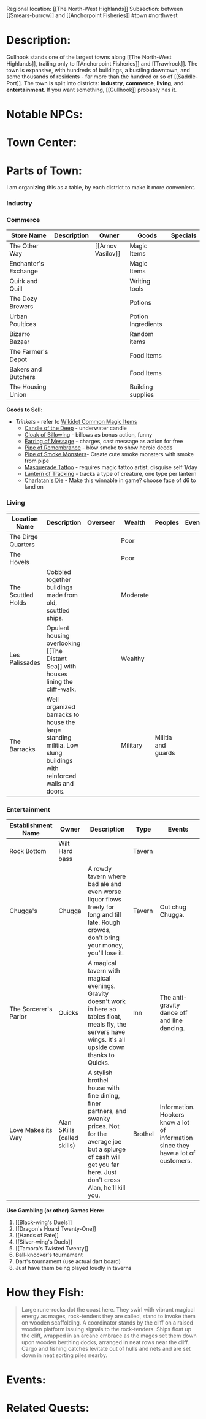 Regional location: [[The North-West Highlands]] 
Subsection: between [[Smears-burrow]] and [[Anchorpoint Fisheries]]
#town #northwest
# Description:
Gullhook stands one of the largest towns along [[The North-West Highlands]], trailing only to [[Anchorpoint Fisheries]] and [[Trawlrock]]. The town is expansive, with hundreds of buildings, a bustling downtown, and some thousands of residents - far more than the hundred or so of [[Saddle-Port]]. The town is split into districts: **industry**, **commerce**, **living**, and **entertainment**. If you want something, [[Gullhook]] probably has it. 
# Notable NPCs:
# Town Center:
# Parts of Town:
I am organizing this as a table, by each district to make it more convenient. 
### Industry
### Commerce
| Store Name           | Description | Owner             | Goods              | Specials |
| -------------------- | ----------- | ----------------- | ------------------ | -------- |
| The Other Way        |             | [[Arnov Vasilov]] | Magic Items        |          |
| Enchanter's Exchange |             |                   | Magic Items        |          |
| Quirk and Quill      |             |                   | Writing tools      |          |
| The Dozy Brewers     |             |                   | Potions            |          |
| Urban Poultices      |             |                   | Potion Ingredients |          |
| Bizarro Bazaar       |             |                   | Random items       |          |
| The Farmer's Depot   |             |                   | Food Items         |          |
| Bakers and Butchers  |             |                   | Food Items         |          |
| The Housing Union    |             |                   | Building supplies  |          |
**Goods to Sell:**
- *Trinkets* -  refer to [Wikidot Common Magic Items](http://dnd5e.wikidot.com/wondrous-items)
	- [Candle of the Deep](http://dnd5e.wikidot.com/wondrous-items:candle-of-the-deep) - underwater candle
	- [Cloak of Billowing](http://dnd5e.wikidot.com/wondrous-items:cloak-of-billowing) - billows as bonus action, funny
	- [Earring of Message](http://dnd5e.wikidot.com/wondrous-items:earring-of-message) - charges, cast message as action for free
	- [Pipe of Remembrance](http://dnd5e.wikidot.com/wondrous-items:pipe-of-remembrance) - blow smoke to show heroic deeds
	- [Pipe of Smoke Monsters](http://dnd5e.wikidot.com/wondrous-items:pipe-of-smoke-monsters)- Create cute smoke monsters with smoke from pipe
	- [Masquerade Tattoo](http://dnd5e.wikidot.com/wondrous-items:masquerade-tattoo) - requires magic tattoo artist, disguise self 1/day
	- [Lantern of Tracking](http://dnd5e.wikidot.com/wondrous-items:lantern-of-tracking) - tracks a type of creature, one type per lantern
	- [Charlatan's Die](http://dnd5e.wikidot.com/wondrous-items:charlatans-die) - Make this winnable in game? choose face of d6 to land on
### Living
| Location Name      | Description                                                                                                       | Overseer | Wealth   | Peoples            | Events |
| ------------------ | ----------------------------------------------------------------------------------------------------------------- | -------- | -------- | ------------------ | ------ |
| The Dirge Quarters |                                                                                                                   |          | Poor     |                    |        |
| The Hovels         |                                                                                                                   |          | Poor     |                    |        |
| The Scuttled Holds | Cobbled together buildings made from old, scuttled ships.                                                         |          | Moderate |                    |        |
| Les Palissades     | Opulent housing overlooking [[The Distant Sea]] with houses lining the cliff-walk.                                |          | Wealthy  |                    |        |
| The Barracks       | Well organized barracks to house the large standing militia. Low slung buildings with reinforced walls and doors. |          | Military | Militia and guards |        |
### Entertainment
| Establishment Name    | Owner                       | Description                                                                                                                                                                              | Type    | Events                                                                             |
| --------------------- | --------------------------- | ---------------------------------------------------------------------------------------------------------------------------------------------------------------------------------------- | ------- | ---------------------------------------------------------------------------------- |
| Rock Bottom           | Wilt Hard bass              |                                                                                                                                                                                          | Tavern  |                                                                                    |
| Chugga's              | Chugga                      | A rowdy tavern where bad ale and even worse liquor flows freely for long and till late. Rough crowds, don't bring your money, you'll lose it.                                            | Tavern  | Out chug Chugga.                                                                   |
| The Sorcerer's Parlor | Quicks                      | A magical tavern with magical evenings. Gravity doesn't work in here so tables float, meals fly, the servers have wings. It's all upside down thanks to Quicks.                          | Inn     | The anti-gravity dance off and line dancing.                                       |
| Love Makes its Way    | Alan 5Kills (called skills) | A stylish brothel house with fine dining, finer partners, and swanky prices. Not for the average joe but a splurge of cash will get you far here. Just don't cross Alan, he'll kill you. | Brothel | Information. Hookers know a lot of information since they have a lot of customers. |
**Use Gambling (or other) Games Here:**
1. [[Black-wing's Duels]]
2. [[Dragon's Hoard Twenty-One]]
3. [[Hands of Fate]]
4. [[Silver-wing's Duels]]
5. [[Tamora's Twisted Twenty]]
6. Ball-knocker's tournament 
7. Dart's tournament (use actual dart board)
8. Just have them being played loudly in taverns
# How they Fish:
> Large rune-rocks dot the coast here. They swirl with vibrant magical energy as mages, rock-tenders they are called, stand to invoke them on wooden scaffolding. A coordinator stands by the cliff on a raised wooden platform issuing signals to the rock-tenders. Ships float up the cliff, wrapped in an arcane embrace as the mages set them down upon wooden berthing docks, arranged in neat rows near the cliff. Cargo and fishing catches levitate out of hulls and nets and are set down in neat sorting piles nearby. 
# Events:
# Related Quests:
